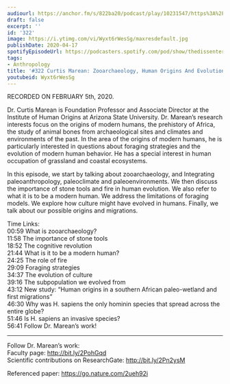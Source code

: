 ```yaml
---
audiourl: https://anchor.fm/s/822ba20/podcast/play/10231547/https%3A%2F%2Fd3ctxlq1ktw2nl.cloudfront.net%2Fproduction%2F2020-1-7%2F47236741-44100-2-b5f7cff614381.m4a
draft: false
excerpt: ''
id: '322'
image: https://i.ytimg.com/vi/Wyxt6rWesSg/maxresdefault.jpg
publishDate: 2020-04-17
spotifyEpisodeUrl: https://podcasters.spotify.com/pod/show/thedissenter/episodes/322-Curtis-Marean-Zooarchaeology--Human-Origins-And-Evolution-eamo9r
tags:
- Anthropology
title: '#322 Curtis Marean: Zooarchaeology, Human Origins And Evolution'
youtubeid: Wyxt6rWesSg
---
```

<div class="timelinks">

RECORDED ON FEBRUARY 5th, 2020.

Dr. Curtis Marean is Foundation Professor and Associate Director at the Institute of Human Origins at Arizona State University. Dr. Marean’s research interests focus on the origins of modern humans, the prehistory of Africa, the study of animal bones from archaeological sites and climates and environments of the past. In the area of the origins of modern humans, he is particularly interested in questions about foraging strategies and the evolution of modern human behavior. He has a special interest in human occupation of grassland and coastal ecosystems.

In this episode, we start by talking about zooarchaeology, and Integrating paleoanthropology, paleoclimate and paleoenvironments. We then discuss the importance of stone tools and fire in human evolution. We also refer to what it is to be a modern human. We address the limitations of foraging models. We explore how culture might have evolved in humans. Finally, we talk about our possible origins and migrations.

Time Links:  
<time>00:59</time> What is zooarchaeology?  
<time>11:58</time> The importance of stone tools  
<time>18:52</time> The cognitive revolution  
<time>21:44</time> What is it to be a modern human?  
<time>24:25</time> The role of fire  
<time>29:09</time> Foraging strategies  
<time>34:37</time> The evolution of culture  
<time>39:16</time> The subpopulation we evolved from  
<time>43:12</time> New study: “Human origins in a southern African paleo-wetland and first migrations”  
<time>46:30</time> Why was H. sapiens the only hominin species that spread across the entire globe?  
<time>51:46</time> Is H. sapiens an invasive species?  
<time>56:41</time> Follow Dr. Marean’s work!

---

Follow Dr. Marean’s work:  
Faculty page: http://bit.ly/2PohGqd  
Scientific contributions on ResearchGate: http://bit.ly/2Pn2ysM

Referenced paper: https://go.nature.com/2ueh92i
</div>

